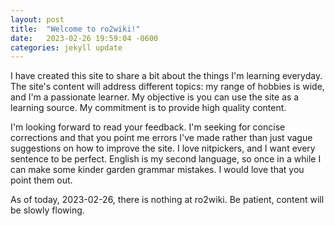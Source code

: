 ```yaml
---
layout: post
title:  "Welcome to ro2wiki!"
date:   2023-02-26 19:59:04 -0600
categories: jekyll update
---
```


I have created this site to share a bit about the things I'm learning everyday.
The site's content will address different topics: my range of hobbies is wide, and I'm a passionate learner.
My objective is you can use the site as a learning source.
My commitment is to provide high quality content.

I'm looking forward to read your feedback.
I'm seeking for concise corrections and that you point me errors I've made rather than just vague suggestions on how to improve the site.
I love nitpickers, and I want every sentence to be perfect.
English is my second language, so once in a while I can make some kinder garden grammar mistakes.
I would love that you point them out.

As of today, 2023-02-26, there is nothing at ro2wiki.
Be patient, content will be slowly flowing.

